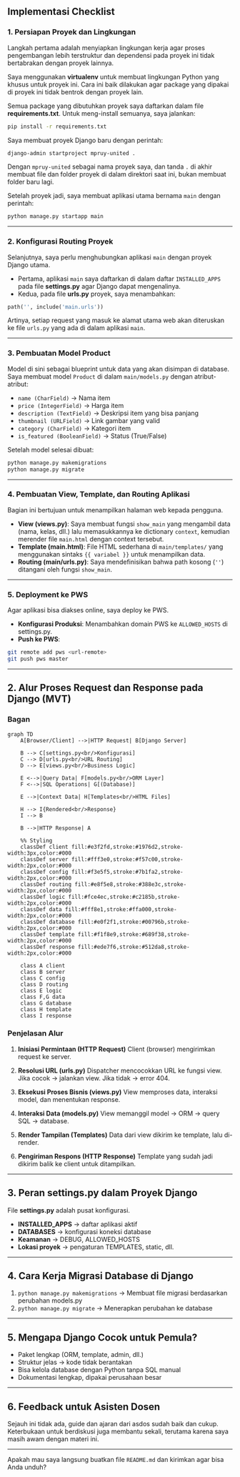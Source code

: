 ## Implementasi Checklist

### 1. Persiapan Proyek dan Lingkungan

Langkah pertama adalah menyiapkan lingkungan kerja agar proses pengembangan lebih terstruktur dan dependensi pada proyek ini tidak bertabrakan dengan proyek lainnya.

Saya menggunakan **virtualenv** untuk membuat lingkungan Python yang khusus untuk proyek ini. Cara ini baik dilakukan agar package yang dipakai di proyek ini tidak bentrok dengan proyek lain.

Semua package yang dibutuhkan proyek saya daftarkan dalam file **requirements.txt**. Untuk meng-install semuanya, saya jalankan:

```bash
pip install -r requirements.txt
```

Saya membuat proyek Django baru dengan perintah:

```bash
django-admin startproject mpruy-united .
```

Dengan `mpruy-united` sebagai nama proyek saya, dan tanda `.` di akhir membuat file dan folder proyek di dalam direktori saat ini, bukan membuat folder baru lagi.

Setelah proyek jadi, saya membuat aplikasi utama bernama `main` dengan perintah:

```bash
python manage.py startapp main
```

---

### 2. Konfigurasi Routing Proyek

Selanjutnya, saya perlu menghubungkan aplikasi `main` dengan proyek Django utama.

* Pertama, aplikasi `main` saya daftarkan di dalam daftar `INSTALLED_APPS` pada file **settings.py** agar Django dapat mengenalinya.
* Kedua, pada file **urls.py** proyek, saya menambahkan:

```python
path('', include('main.urls'))
```

Artinya, setiap request yang masuk ke alamat utama web akan diteruskan ke file `urls.py` yang ada di dalam aplikasi `main`.

---

### 3. Pembuatan Model Product

Model di sini sebagai blueprint untuk data yang akan disimpan di database. Saya membuat model `Product` di dalam `main/models.py` dengan atribut-atribut:

* `name (CharField)` → Nama item
* `price (IntegerField)` → Harga item
* `description (TextField)` → Deskripsi item yang bisa panjang
* `thumbnail (URLField)` → Link gambar yang valid
* `category (CharField)` → Kategori item
* `is_featured (BooleanField)` → Status (True/False)

Setelah model selesai dibuat:

```bash
python manage.py makemigrations
python manage.py migrate
```

---

### 4. Pembuatan View, Template, dan Routing Aplikasi

Bagian ini bertujuan untuk menampilkan halaman web kepada pengguna.

* **View (views.py)**: Saya membuat fungsi `show_main` yang mengambil data (nama, kelas, dll.) lalu memasukkannya ke dictionary `context`, kemudian merender file `main.html` dengan context tersebut.
* **Template (main.html)**: File HTML sederhana di `main/templates/` yang menggunakan sintaks `{{ variabel }}` untuk menampilkan data.
* **Routing (main/urls.py)**: Saya mendefinisikan bahwa path kosong (`''`) ditangani oleh fungsi `show_main`.

---

### 5. Deployment ke PWS

Agar aplikasi bisa diakses online, saya deploy ke PWS.

* **Konfigurasi Produksi**: Menambahkan domain PWS ke `ALLOWED_HOSTS` di settings.py.
* **Push ke PWS**:

```bash
git remote add pws <url-remote>
git push pws master
```

---

## 2. Alur Proses Request dan Response pada Django (MVT)

### Bagan

```mermaid
graph TD
    A[Browser/Client] -->|HTTP Request| B[Django Server]

    B --> C[settings.py<br/>Konfigurasi]
    C --> D[urls.py<br/>URL Routing]
    D --> E[views.py<br/>Business Logic]

    E <-->|Query Data| F[models.py<br/>ORM Layer]
    F <-->|SQL Operations| G[(Database)]

    E -->|Context Data| H[Templates<br/>HTML Files]

    H --> I{Rendered<br/>Response}
    I --> B

    B -->|HTTP Response| A

    %% Styling
    classDef client fill:#e3f2fd,stroke:#1976d2,stroke-width:3px,color:#000
    classDef server fill:#fff3e0,stroke:#f57c00,stroke-width:2px,color:#000
    classDef config fill:#f3e5f5,stroke:#7b1fa2,stroke-width:2px,color:#000
    classDef routing fill:#e8f5e8,stroke:#388e3c,stroke-width:2px,color:#000
    classDef logic fill:#fce4ec,stroke:#c2185b,stroke-width:2px,color:#000
    classDef data fill:#fff8e1,stroke:#ffa000,stroke-width:2px,color:#000
    classDef database fill:#e0f2f1,stroke:#00796b,stroke-width:2px,color:#000
    classDef template fill:#f1f8e9,stroke:#689f38,stroke-width:2px,color:#000
    classDef response fill:#ede7f6,stroke:#512da8,stroke-width:2px,color:#000

    class A client
    class B server
    class C config
    class D routing
    class E logic
    class F,G data
    class G database
    class H template
    class I response
```

### Penjelasan Alur

1. **Inisiasi Permintaan (HTTP Request)**
   Client (browser) mengirimkan request ke server.

2. **Resolusi URL (urls.py)**
   Dispatcher mencocokkan URL ke fungsi view. Jika cocok → jalankan view. Jika tidak → error 404.

3. **Eksekusi Proses Bisnis (views.py)**
   View memproses data, interaksi model, dan menentukan response.

4. **Interaksi Data (models.py)**
   View memanggil model → ORM → query SQL → database.

5. **Render Tampilan (Templates)**
   Data dari view dikirim ke template, lalu di-render.

6. **Pengiriman Respons (HTTP Response)**
   Template yang sudah jadi dikirim balik ke client untuk ditampilkan.

---

## 3. Peran settings.py dalam Proyek Django

File **settings.py** adalah pusat konfigurasi.

* **INSTALLED\_APPS** → daftar aplikasi aktif
* **DATABASES** → konfigurasi koneksi database
* **Keamanan** → DEBUG, ALLOWED\_HOSTS
* **Lokasi proyek** → pengaturan TEMPLATES, static, dll.

---

## 4. Cara Kerja Migrasi Database di Django

1. `python manage.py makemigrations` → Membuat file migrasi berdasarkan perubahan models.py
2. `python manage.py migrate` → Menerapkan perubahan ke database

---

## 5. Mengapa Django Cocok untuk Pemula?

* Paket lengkap (ORM, template, admin, dll.)
* Struktur jelas → kode tidak berantakan
* Bisa kelola database dengan Python tanpa SQL manual
* Dokumentasi lengkap, dipakai perusahaan besar

---

## 6. Feedback untuk Asisten Dosen

Sejauh ini tidak ada, guide dan ajaran dari asdos sudah baik dan cukup. Keterbukaan untuk berdiskusi juga membantu sekali, terutama karena saya masih awam dengan materi ini.

---

Apakah mau saya langsung buatkan file `README.md` dan kirimkan agar bisa Anda unduh?
